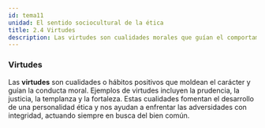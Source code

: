 ```yaml
---
id: tema11
unidad: El sentido sociocultural de la ética
title: 2.4 Virtudes
description: Las virtudes son cualidades morales que guían el comportamiento ético. Este tema abarca las principales virtudes, su importancia y cómo contribuyen al desarrollo personal y social.
---
```


### Virtudes
Las **virtudes** son cualidades o hábitos positivos que moldean el carácter y guían la conducta moral. Ejemplos de virtudes incluyen la prudencia, la justicia, la templanza y la fortaleza. Estas cualidades fomentan el desarrollo de una personalidad ética y nos ayudan a enfrentar las adversidades con integridad, actuando siempre en busca del bien común.